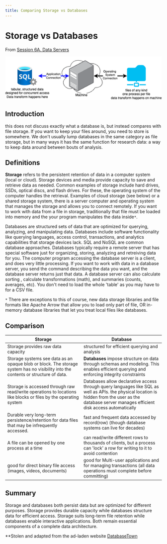 ```yaml
---
title: Comparing Storage vs Databases
---
```


# Storage vs Databases

From [Session 6A. Data Servers](../sessions/06A_data_servers.md)

![database vs storage graphic](../img/database_v_storage_diagram.drawio.png)

## Introduction

this does not discuss exactly what a database is, but instead compares with file storage.   If you want to keep your files around, you need to store is somewhere.  We don't usually lump databases in the same category as file storage, but in many ways it has the same function for research data: a way to keep data around between bouts of analysis.   

## Definitions

**Storage** refers to the persistent retention of data in a computer system (local or cloud). Storage devices and media provide capacity to save and retrieve data as needed.  Common examples of storage include hard drives, SSDs, optical discs, and flash drives.  For these, the operating system of the computer handles the retrieval.   Examples of cloud storage (see below) or a shared storage system, there is a server computer and operating system that manages the storage and allows you to connect remotely.   If you want to work with data from a file in storage, traditionally that file must be loaded into memory and the your program manipulates the data inside`*`.  

Databases are structured sets of data that are optimized for querying, analyzing, and manipulating data. Databases include software functionality like querying languages, access control, transactions, and analytics capabilities that storage devices lack. SQL and NoSQL are common database approaches.  Databases typically require a remote server that has special software just for organizing, storing, analyzing and retreiving data for you.   The computer program accessing the database server is a client, and does very little processing.   If you want to work with data in a database server, you send the command describing the data you want, and the database server returns just that data.  A database server can also calculate sorting , calculate transformations (math), and summaries (counts, averages, etc).    You don't need to load the whole 'table' as you may have to for a CSV file.  

`*` There are exceptions to this of course, new data storage libraries and file formats like Apache Arrow that allow you to load only part of file, OR in-memory database libraries that let you treat local files like databases.  

## Comparison

| **Storage** | **Database** |
|---|---|
|Storage provides raw data capacity|structured for efficient querying and analysis|
| Storage systems see data as an opaque blob or block. The storage system has no visibility into the contents or structure of data. | **Databases** impose structure on data through schemas and modeling. This enables efficient querying and enforcing integrity constraints |
|Storage is accessed through raw read/write operations to locations like blocks or files by the operating system |Databases allow declarative access through query languages like SQL as well as APIs. the physical location is hidden from the user as the database server manages efficient disk access automatically |
|Durable very long-term persistence/retention for data files that may be infrequently accessed.| fast and frequent data accessed by record(row) (though database systems can live for decades) |
| A file can be opened by one process at a time | can read/write different rows to thousands of clients, but a process can 'lock' a row for writing to it to avoid contention | 
| good for direct binary file access (images, videos, documents) | good for Multi-user applications and for managing transactions (all data operations must complete before committing) |

## Summary

Storage and databases both persist data but are optimized for different purposes. Storage provides durable capacity while databases structure data for efficient access. Storage suits long-term file retention while databases enable interactive applications. Both remain essential components of a complete data architecture.

**Stolen and adapted from the ad-laden website [DatabaseTown](https://databasetown.com/storage-vs-database-a-comparative-analysis/)
